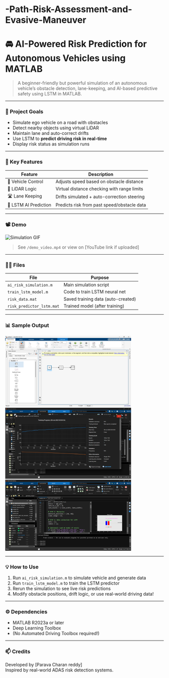 # -Path-Risk-Assessment-and-Evasive-Maneuver
# 🚘 AI-Powered Risk Prediction for Autonomous Vehicles using MATLAB

> A beginner-friendly but powerful simulation of an autonomous vehicle’s obstacle detection, lane-keeping, and AI-based predictive safety using LSTM in MATLAB.

---

### 🎯 Project Goals

- Simulate ego vehicle on a road with obstacles
- Detect nearby objects using virtual LiDAR
- Maintain lane and auto-correct drifts
- Use LSTM to **predict driving risk in real-time**
- Display risk status as simulation runs

---

### 🧠 Key Features

| Feature              | Description                                  |
|---------------------|----------------------------------------------|
| 🚗 Vehicle Control   | Adjusts speed based on obstacle distance     |
| 📏 LiDAR Logic       | Virtual distance checking with range limits  |
| 🛣️ Lane Keeping      | Drifts simulated + auto-correction steering  |
| 🔮 LSTM AI Prediction | Predicts risk from past speed/obstacle data |

---

### 📽️ Demo

![Simulation GIF](snapshots/simulation.gif)

> See `/demo_video.mp4` or view on [YouTube link if uploaded]

---

### 🧑‍💻 Files

| File                      | Purpose                             |
|---------------------------|-------------------------------------|
| `ai_risk_simulation.m`    | Main simulation script              |
| `train_lstm_model.m`      | Code to train LSTM neural net       |
| `risk_data.mat`           | Saved training data (auto-created)  |
| `risk_predictor_lstm.mat` | Trained model (after training)      |

---

### 📊 Sample Output

<img src="Screenshot (569).png" width="400"/>
<img src="Screenshot (571).png" width="400"/>
<img src="Screenshot (570).png" width="400"/>

---

### 💡 How to Use

1. Run `ai_risk_simulation.m` to simulate vehicle and generate data
2. Run `train_lstm_model.m` to train the LSTM predictor
3. Rerun the simulation to see live risk predictions
4. Modify obstacle positions, drift logic, or use real-world driving data!

---

### ⚙️ Dependencies

- MATLAB R2023a or later
- Deep Learning Toolbox
- (No Automated Driving Toolbox required!)

---

### 📫 Credits

Developed by [Parava Charan reddy]  
Inspired by real-world ADAS risk detection systems.

